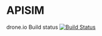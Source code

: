 # APISIM

drone.io Build status
[![Build Status](https://drone.io/github.com/rahulpandita/APISIM/status.png)](https://drone.io/github.com/rahulpandita/APISIM/latest)
